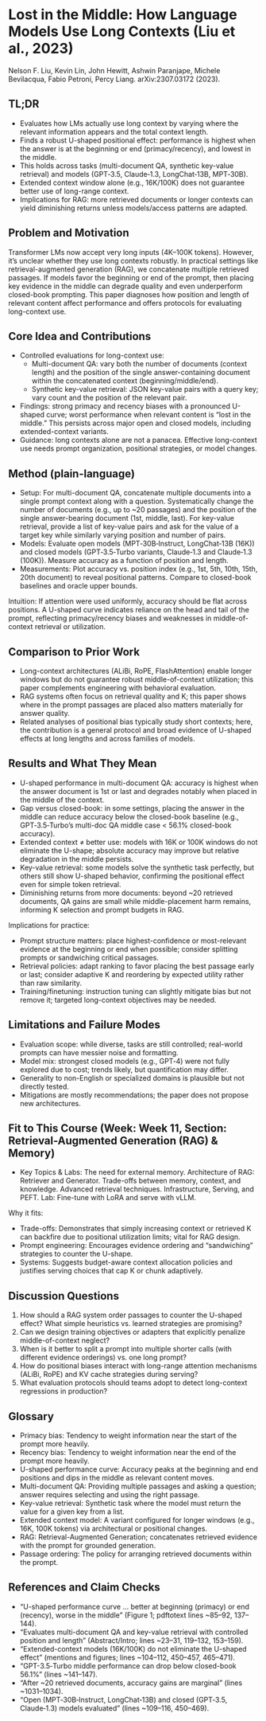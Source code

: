 # Lost in the Middle: How Language Models Use Long Contexts (Liu et al., 2023)

Nelson F. Liu, Kevin Lin, John Hewitt, Ashwin Paranjape, Michele Bevilacqua, Fabio Petroni,
Percy Liang. arXiv:2307.03172 (2023).

## TL;DR
- Evaluates how LMs actually use long context by varying where the relevant information appears and the total context length.
- Finds a robust U-shaped positional effect: performance is highest when the answer is at the beginning or end (primacy/recency), and lowest in the middle.
- This holds across tasks (multi-document QA, synthetic key-value retrieval) and models (GPT‑3.5, Claude‑1.3, LongChat‑13B, MPT‑30B).
- Extended context window alone (e.g., 16K/100K) does not guarantee better use of long-range context.
- Implications for RAG: more retrieved documents or longer contexts can yield diminishing returns unless models/access patterns are adapted.

## Problem and Motivation
Transformer LMs now accept very long inputs (4K–100K tokens). However, it’s unclear whether they use long contexts robustly. In practical settings like retrieval-augmented generation (RAG), we concatenate multiple retrieved passages. If models favor the beginning or end of the prompt, then placing key evidence in the middle can degrade quality and even underperform closed-book prompting. This paper diagnoses how position and length of relevant content affect performance and offers protocols for evaluating long-context use.

## Core Idea and Contributions
- Controlled evaluations for long-context use:
  - Multi-document QA: vary both the number of documents (context length) and the position of the single answer-containing document within the concatenated context (beginning/middle/end).
  - Synthetic key-value retrieval: JSON key-value pairs with a query key; vary count and the position of the relevant pair.
- Findings: strong primacy and recency biases with a pronounced U-shaped curve; worst performance when relevant content is “lost in the middle.” This persists across major open and closed models, including extended-context variants.
- Guidance: long contexts alone are not a panacea. Effective long-context use needs prompt organization, positional strategies, or model changes.

## Method (plain-language)
- Setup: For multi-document QA, concatenate multiple documents into a single prompt context along with a question. Systematically change the number of documents (e.g., up to ~20 passages) and the position of the single answer-bearing document (1st, middle, last). For key-value retrieval, provide a list of key-value pairs and ask for the value of a target key while similarly varying position and number of pairs.
- Models: Evaluate open models (MPT‑30B‑Instruct, LongChat‑13B (16K)) and closed models (GPT‑3.5‑Turbo variants, Claude‑1.3 and Claude‑1.3 (100K)). Measure accuracy as a function of position and length.
- Measurements: Plot accuracy vs. position index (e.g., 1st, 5th, 10th, 15th, 20th document) to reveal positional patterns. Compare to closed-book baselines and oracle upper bounds.

Intuition: If attention were used uniformly, accuracy should be flat across positions. A U-shaped curve indicates reliance on the head and tail of the prompt, reflecting primacy/recency biases and weaknesses in middle-of-context retrieval or utilization.

## Comparison to Prior Work
- Long-context architectures (ALiBi, RoPE, FlashAttention) enable longer windows but do not guarantee robust middle-of-context utilization; this paper complements engineering with behavioral evaluation.
- RAG systems often focus on retrieval quality and K; this paper shows where in the prompt passages are placed also matters materially for answer quality.
- Related analyses of positional bias typically study short contexts; here, the contribution is a general protocol and broad evidence of U-shaped effects at long lengths and across families of models.

## Results and What They Mean
- U-shaped performance in multi-document QA: accuracy is highest when the answer document is 1st or last and degrades notably when placed in the middle of the context.
- Gap versus closed-book: in some settings, placing the answer in the middle can reduce accuracy below the closed-book baseline (e.g., GPT‑3.5‑Turbo’s multi-doc QA middle case < 56.1% closed-book accuracy).
- Extended context ≠ better use: models with 16K or 100K windows do not eliminate the U-shape; absolute accuracy may improve but relative degradation in the middle persists.
- Key-value retrieval: some models solve the synthetic task perfectly, but others still show U-shaped behavior, confirming the positional effect even for simple token retrieval.
- Diminishing returns from more documents: beyond ~20 retrieved documents, QA gains are small while middle-placement harm remains, informing K selection and prompt budgets in RAG.

Implications for practice:
- Prompt structure matters: place highest-confidence or most-relevant evidence at the beginning or end when possible; consider splitting prompts or sandwiching critical passages.
- Retrieval policies: adapt ranking to favor placing the best passage early or last; consider adaptive K and reordering by expected utility rather than raw similarity.
- Training/finetuning: instruction tuning can slightly mitigate bias but not remove it; targeted long-context objectives may be needed.

## Limitations and Failure Modes
- Evaluation scope: while diverse, tasks are still controlled; real-world prompts can have messier noise and formatting.
- Model mix: strongest closed models (e.g., GPT‑4) were not fully explored due to cost; trends likely, but quantification may differ.
- Generality to non-English or specialized domains is plausible but not directly tested.
- Mitigations are mostly recommendations; the paper does not propose new architectures.

## Fit to This Course (Week: Week 11, Section: Retrieval-Augmented Generation (RAG) & Memory)
- Key Topics & Labs: The need for external memory. Architecture of RAG: Retriever and Generator. Trade-offs between memory, context, and knowledge. Advanced retrieval techniques. Infrastructure, Serving, and PEFT. Lab: Fine-tune with LoRA and serve with vLLM.

Why it fits:
- Trade-offs: Demonstrates that simply increasing context or retrieved K can backfire due to positional utilization limits; vital for RAG design.
- Prompt engineering: Encourages evidence ordering and “sandwiching” strategies to counter the U-shape.
- Systems: Suggests budget-aware context allocation policies and justifies serving choices that cap K or chunk adaptively.

## Discussion Questions
1) How should a RAG system order passages to counter the U-shaped effect? What simple heuristics vs. learned strategies are promising?
2) Can we design training objectives or adapters that explicitly penalize middle-of-context neglect?
3) When is it better to split a prompt into multiple shorter calls (with different evidence orderings) vs. one long prompt?
4) How do positional biases interact with long-range attention mechanisms (ALiBi, RoPE) and KV cache strategies during serving?
5) What evaluation protocols should teams adopt to detect long-context regressions in production?

## Glossary
- Primacy bias: Tendency to weight information near the start of the prompt more heavily.
- Recency bias: Tendency to weight information near the end of the prompt more heavily.
- U-shaped performance curve: Accuracy peaks at the beginning and end positions and dips in the middle as relevant content moves.
- Multi-document QA: Providing multiple passages and asking a question; answer requires selecting and using the right passage.
- Key-value retrieval: Synthetic task where the model must return the value for a given key from a list.
- Extended context model: A variant configured for longer windows (e.g., 16K, 100K tokens) via architectural or positional changes.
- RAG: Retrieval-Augmented Generation; concatenates retrieved evidence with the prompt for grounded generation.
- Passage ordering: The policy for arranging retrieved documents within the prompt.

## References and Claim Checks
- “U-shaped performance curve … better at beginning (primacy) or end (recency), worse in the middle” (Figure 1; pdftotext lines ~85–92, 137–144).
- “Evaluates multi-document QA and key-value retrieval with controlled position and length” (Abstract/Intro; lines ~23–31, 119–132, 153–159).
- “Extended-context models (16K/100K) do not eliminate the U-shaped effect” (mentions and figures; lines ~104–112, 450–457, 465–471).
- “GPT-3.5‑Turbo middle performance can drop below closed-book 56.1%” (lines ~141–147).
- “After ~20 retrieved documents, accuracy gains are marginal” (lines ~1031–1034).
- “Open (MPT‑30B‑Instruct, LongChat‑13B) and closed (GPT‑3.5, Claude‑1.3) models evaluated” (lines ~109–116, 450–469).

